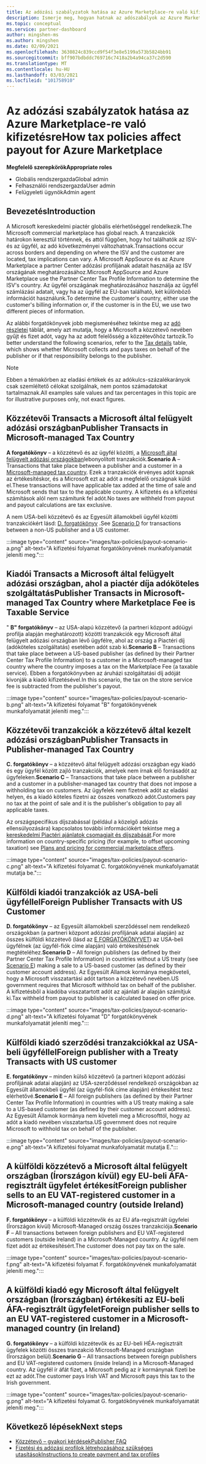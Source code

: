 ```yaml
---
title: Az adózási szabályzatok hatása az Azure Marketplace-re való kifizetésre
description: Ismerje meg, hogyan hatnak az adószabályok az Azure Marketplace-re való kifizetésre.
ms.topic: conceptual
ms.service: partner-dashboard
author: mingshen-ms
ms.author: mingshen
ms.date: 02/09/2021
ms.openlocfilehash: 3630824c839ccd9f54f3e8e5199a573b5824bb91
ms.sourcegitcommit: bff907bdbddc769716c7418a2b4a94ca37c2d590
ms.translationtype: MT
ms.contentlocale: hu-HU
ms.lasthandoff: 03/03/2021
ms.locfileid: "101758910"
---
```

# <a name="how-tax-policies-affect-payout-for-azure-marketplace"></a><span data-ttu-id="a1679-103">Az adózási szabályzatok hatása az Azure Marketplace-re való kifizetésre</span><span class="sxs-lookup"><span data-stu-id="a1679-103">How tax policies affect payout for Azure Marketplace</span></span>

<span data-ttu-id="a1679-104">**Megfelelő szerepkörök**</span><span class="sxs-lookup"><span data-stu-id="a1679-104">**Appropriate roles**</span></span>
-    <span data-ttu-id="a1679-105">Globális rendszergazda</span><span class="sxs-lookup"><span data-stu-id="a1679-105">Global admin</span></span>
-    <span data-ttu-id="a1679-106">Felhasználói rendszergazda</span><span class="sxs-lookup"><span data-stu-id="a1679-106">User admin</span></span>
-    <span data-ttu-id="a1679-107">Felügyeleti ügynök</span><span class="sxs-lookup"><span data-stu-id="a1679-107">Admin agent</span></span>

## <a name="introduction"></a><span data-ttu-id="a1679-108">Bevezetés</span><span class="sxs-lookup"><span data-stu-id="a1679-108">Introduction</span></span>

<span data-ttu-id="a1679-109">A Microsoft kereskedelmi piactér globális elérhetőséggel rendelkezik.</span><span class="sxs-lookup"><span data-stu-id="a1679-109">The Microsoft commercial marketplace has global reach.</span></span> <span data-ttu-id="a1679-110">A tranzakciók határokon keresztül történnek, és attól függően, hogy hol találhatók az ISV-és az ügyfél, az adó következményei változhatnak.</span><span class="sxs-lookup"><span data-stu-id="a1679-110">Transactions occur across borders and depending on where the ISV and the customer are located, tax implications can vary.</span></span> <span data-ttu-id="a1679-111">A Microsoft AppSource és az Azure Marketplace a partner Center adózási profiljának adatait használja az ISV országának meghatározásához.</span><span class="sxs-lookup"><span data-stu-id="a1679-111">Microsoft AppSource and Azure Marketplace use the Partner Center Tax Profile Information to determine the ISV's country.</span></span> <span data-ttu-id="a1679-112">Az ügyfél országának meghatározásához használja az ügyfél számlázási adatait, vagy ha az ügyfél az EU-ban található, két különböző információt használunk.</span><span class="sxs-lookup"><span data-stu-id="a1679-112">To determine the customer's country, either use the customer's billing information or, if the customer is in the EU, we use two different pieces of information.</span></span>

<span data-ttu-id="a1679-113">Az alábbi forgatókönyvek jobb megismeréséhez tekintse meg az [adó részletei](tax-details-marketplace.md) táblát, amely azt mutatja, hogy a Microsoft a közzétevő nevében gyűjt és fizet adót, vagy ha az adott felelősség a közzétevőhöz tartozik.</span><span class="sxs-lookup"><span data-stu-id="a1679-113">To better understand the following scenarios, refer to the [Tax details](tax-details-marketplace.md) table, which shows whether Microsoft collects and pays taxes on behalf of the publisher or if that responsibility belongs to the publisher.</span></span>

> [!NOTE]
> <span data-ttu-id="a1679-114">Ebben a témakörben az eladási értékek és az adókulcs-százalékarányok csak szemléltető célokat szolgálnak, nem pontos számadatokat tartalmaznak.</span><span class="sxs-lookup"><span data-stu-id="a1679-114">All examples sale values and tax percentages in this topic are for illustrative purposes only, not exact figures.</span></span>

## <a name="publisher-transacts-in-microsoft-managed-tax-country"></a><span data-ttu-id="a1679-115">Közzétevői Transacts a Microsoft által felügyelt adózási országban</span><span class="sxs-lookup"><span data-stu-id="a1679-115">Publisher Transacts in Microsoft-managed Tax Country</span></span>

<span data-ttu-id="a1679-116">**A forgatókönyv** – a közzétevő és az ügyfél közötti, a [Microsoft által felügyelt adózási országokban](tax-details-marketplace.md#microsoft-managed-countries)lebonyolított tranzakciók.</span><span class="sxs-lookup"><span data-stu-id="a1679-116">**Scenario A** – Transactions that take place between a publisher and a customer in a [Microsoft-managed tax country](tax-details-marketplace.md#microsoft-managed-countries).</span></span> <span data-ttu-id="a1679-117">Ezek a tranzakciók érvényes adót kapnak az értékesítéskor, és a Microsoft ezt az adót a megfelelő országnak küldi el.</span><span class="sxs-lookup"><span data-stu-id="a1679-117">These transactions will have applicable tax added at the time of sale and Microsoft sends that tax to the applicable country.</span></span> <span data-ttu-id="a1679-118">A kifizetés és a kifizetési számítások alól nem számítunk fel adót.</span><span class="sxs-lookup"><span data-stu-id="a1679-118">No taxes are withheld from payout and payout calculations are tax exclusive.</span></span>

<span data-ttu-id="a1679-119">A nem USA-beli közzétevő és az Egyesült államokbeli ügyfél közötti tranzakciókért lásd: [D. forgatókönyv](#foreign-publisher-transacts-with-us-customer) .</span><span class="sxs-lookup"><span data-stu-id="a1679-119">See [Scenario D](#foreign-publisher-transacts-with-us-customer) for transactions between a non-US publisher and a US customer.</span></span>

:::image type="content" source="images/tax-policies/payout-scenario-a.png" alt-text="A kifizetési folyamat forgatókönyvének munkafolyamatát jeleníti meg.":::

## <a name="publisher-transacts-in-microsoft-managed-tax-country-where-marketplace-fee-is-taxable-service"></a><span data-ttu-id="a1679-121">Kiadói Transacts a Microsoft által felügyelt adózási országban, ahol a piactér díja adóköteles szolgáltatás</span><span class="sxs-lookup"><span data-stu-id="a1679-121">Publisher Transacts in Microsoft-managed Tax Country where Marketplace Fee is Taxable Service</span></span>

<span data-ttu-id="a1679-122">" **B" forgatókönyv** – az USA-alapú közzétevő (a partneri központ adóügyi profilja alapján meghatározott) közötti tranzakciók egy Microsoft által felügyelt adózási országban lévő ügyfélre, ahol az ország a Piactéri díj (adóköteles szolgáltatás) esetében adót szab ki.</span><span class="sxs-lookup"><span data-stu-id="a1679-122">**Scenario B** – Transactions that take place between a US-based publisher (as defined by their Partner Center Tax Profile Information) to a customer in a Microsoft-managed tax country where the country imposes a tax on the Marketplace Fee (a taxable service).</span></span> <span data-ttu-id="a1679-123">Ebben a forgatókönyvben az áruházi szolgáltatási díj adóját kivonják a kiadó kifizetésével.</span><span class="sxs-lookup"><span data-stu-id="a1679-123">In this scenario, the tax on the store service fee is subtracted from the publisher's payout.</span></span>

:::image type="content" source="images/tax-policies/payout-scenario-b.png" alt-text="A kifizetési folyamat &quot;B&quot; forgatókönyvének munkafolyamatát jeleníti meg.":::

## <a name="publisher-transacts-in-publisher-managed-tax-country"></a><span data-ttu-id="a1679-125">Közzétevői tranzakciók a közzétevő által kezelt adózási országban</span><span class="sxs-lookup"><span data-stu-id="a1679-125">Publisher Transacts in Publisher-managed Tax Country</span></span>

<span data-ttu-id="a1679-126">**C. forgatókönyv** – a közzétevő által felügyelt adózási országban egy kiadó és egy ügyfél között zajló tranzakciók, amelyek nem írnak elő forrásadót az ügyfeleken.</span><span class="sxs-lookup"><span data-stu-id="a1679-126">**Scenario C** – Transactions that take place between a publisher and a customer in a publisher-managed tax country that does not impose a withholding tax on customers.</span></span> <span data-ttu-id="a1679-127">Az ügyfelek nem fizetnek adót az eladási helyen, és a kiadó köteles fizetni az összes vonatkozó adót.</span><span class="sxs-lookup"><span data-stu-id="a1679-127">Customers pay no tax at the point of sale and it is the publisher's obligation to pay all applicable taxes.</span></span>

<span data-ttu-id="a1679-128">Az országspecifikus díjszabással (például a közelgő adózás ellensúlyozására) kapcsolatos további információkért tekintse meg a [kereskedelmi Piactéri ajánlatok csomagjait és díjszabását](https://docs.microsoft.com/azure/marketplace/plans-pricing#custom-prices).</span><span class="sxs-lookup"><span data-stu-id="a1679-128">For more information on country-specific pricing (for example, to offset upcoming taxation) see [Plans and pricing for commercial marketplace offers](https://docs.microsoft.com/azure/marketplace/plans-pricing#custom-prices).</span></span>

:::image type="content" source="images/tax-policies/payout-scenario-c.png" alt-text="A kifizetési folyamat C. forgatókönyvének munkafolyamatát mutatja be.":::

## <a name="foreign-publisher-transacts-with-us-customer"></a><span data-ttu-id="a1679-130">Külföldi kiadói tranzakciók az USA-beli ügyféllel</span><span class="sxs-lookup"><span data-stu-id="a1679-130">Foreign Publisher Transacts with US Customer</span></span>

<span data-ttu-id="a1679-131">**D. forgatókönyv** – az Egyesült államokbeli szerződéssel nem rendelkező országokban (a partneri központ adózási profiljának adatai alapján) az összes külföldi közzétevő (lásd az [E FORGATÓKÖNYVET](#foreign-publisher-with-a-treaty-transacts-with-us-customer)) az USA-beli ügyfélnek (az ügyfél-fiók címe alapján) való értékesítésének megtételéhez.</span><span class="sxs-lookup"><span data-stu-id="a1679-131">**Scenario D** – All foreign publishers (as defined by their Partner Center Tax Profile Information) in countries without a US treaty (see [Scenario E](#foreign-publisher-with-a-treaty-transacts-with-us-customer)) making a sale to a US-based customer (as defined by their customer account address).</span></span> <span data-ttu-id="a1679-132">Az Egyesült Államok kormánya megköveteli, hogy a Microsoft visszatartási adót tartson a közzétevő nevében.</span><span class="sxs-lookup"><span data-stu-id="a1679-132">US government requires that Microsoft withhold tax on behalf of the publisher.</span></span> <span data-ttu-id="a1679-133">A kifizetésből a kiadóba visszatartott adót az ajánlati ár alapján számítjuk ki.</span><span class="sxs-lookup"><span data-stu-id="a1679-133">Tax withheld from payout to publisher is calculated based on offer price.</span></span>

:::image type="content" source="images/tax-policies/payout-scenario-d.png" alt-text="A kifizetési folyamat &quot;D&quot; forgatókönyvének munkafolyamatát jeleníti meg.":::

## <a name="foreign-publisher-with-a-treaty-transacts-with-us-customer"></a><span data-ttu-id="a1679-135">Külföldi kiadó szerződési tranzakciókkal az USA-beli ügyféllel</span><span class="sxs-lookup"><span data-stu-id="a1679-135">Foreign publisher with a Treaty Transacts with US customer</span></span>

<span data-ttu-id="a1679-136">**E. forgatókönyv** – minden külső közzétevő (a partneri központ adózási profiljának adatai alapján) az USA-szerződéssel rendelkező országokban az Egyesült államokbeli ügyfél (az ügyfél-fiók címe alapján) értékesítést tesz elérhetővé.</span><span class="sxs-lookup"><span data-stu-id="a1679-136">**Scenario E** – All foreign publishers (as defined by their Partner Center Tax Profile Information) in countries with a US treaty making a sale to a US-based customer (as defined by their customer account address).</span></span> <span data-ttu-id="a1679-137">Az Egyesült Államok kormánya nem követeli meg a Microsofttól, hogy az adót a kiadó nevében visszatartsa.</span><span class="sxs-lookup"><span data-stu-id="a1679-137">US government does not require Microsoft to withhold tax on behalf of the publisher.</span></span>

:::image type="content" source="images/tax-policies/payout-scenario-e.png" alt-text="A kifizetési folyamat munkafolyamatát mutatja E.":::

## <a name="foreign-publisher-sells-to-an-eu-vat-registered-customer-in-a-microsoft-managed-country-outside-ireland"></a><span data-ttu-id="a1679-139">A külföldi közzétevő a Microsoft által felügyelt országban (Írországon kívül) egy EU-beli ÁFA-regisztrált ügyfelet értékesít</span><span class="sxs-lookup"><span data-stu-id="a1679-139">Foreign publisher sells to an EU VAT-registered customer in a Microsoft-managed country (outside Ireland)</span></span>

<span data-ttu-id="a1679-140">**F. forgatókönyv** – a külföldi közzétevők és az EU áfa-regisztrált ügyfelei (Írországon kívül) Microsoft-Managed ország összes tranzakciója.</span><span class="sxs-lookup"><span data-stu-id="a1679-140">**Scenario F** – All transactions between foreign publishers and EU VAT-registered customers (outside Ireland) in a Microsoft-Managed country.</span></span> <span data-ttu-id="a1679-141">Az ügyfél nem fizet adót az értékesítésért.</span><span class="sxs-lookup"><span data-stu-id="a1679-141">The customer does not pay tax on the sale.</span></span>

:::image type="content" source="images/tax-policies/payout-scenario-f.png" alt-text="A kifizetési folyamat F. forgatókönyvének munkafolyamatát jeleníti meg.":::

## <a name="foreign-publisher-sells-to-an-eu-vat-registered-customer-in-a-microsoft-managed-country-in-ireland"></a><span data-ttu-id="a1679-143">A külföldi kiadó egy Microsoft által felügyelt országban (Írországban) értékesíti az EU-beli ÁFA-regisztrált ügyfelet</span><span class="sxs-lookup"><span data-stu-id="a1679-143">Foreign publisher sells to an EU VAT-registered customer in a Microsoft-managed country (in Ireland)</span></span>

<span data-ttu-id="a1679-144">**G. forgatókönyv** – a külföldi közzétevők és az EU-beli HÉA-regisztrált ügyfelek közötti összes tranzakció Microsoft-Managed országban (Írországon belül).</span><span class="sxs-lookup"><span data-stu-id="a1679-144">**Scenario G** – All transactions between foreign publishers and EU VAT-registered customers (inside Ireland) in a Microsoft-Managed country.</span></span> <span data-ttu-id="a1679-145">Az ügyfél ír áfát fizet, a Microsoft pedig az ír kormánynak fizeti be ezt az adót.</span><span class="sxs-lookup"><span data-stu-id="a1679-145">The customer pays Irish VAT and Microsoft pays this tax to the Irish government.</span></span>

:::image type="content" source="images/tax-policies/payout-scenario-g.png" alt-text="A kifizetési folyamat G. forgatókönyvének munkafolyamatát jeleníti meg.":::

## <a name="next-steps"></a><span data-ttu-id="a1679-147">Következő lépések</span><span class="sxs-lookup"><span data-stu-id="a1679-147">Next steps</span></span>

- [<span data-ttu-id="a1679-148">Közzétevő – gyakori kérdések</span><span class="sxs-lookup"><span data-stu-id="a1679-148">Publisher FAQ</span></span>](https://docs.microsoft.com/azure/marketplace/marketplace-faq-publisher-guide)
- [<span data-ttu-id="a1679-149">Fizetési és adózási profilok létrehozásához szükséges utasítások</span><span class="sxs-lookup"><span data-stu-id="a1679-149">Instructions to create payment and tax profiles</span></span>](https://docs.microsoft.com/partner-center/set-up-your-payout-account?context=/azure/marketplace/context/context#create-a-payment-profile)
